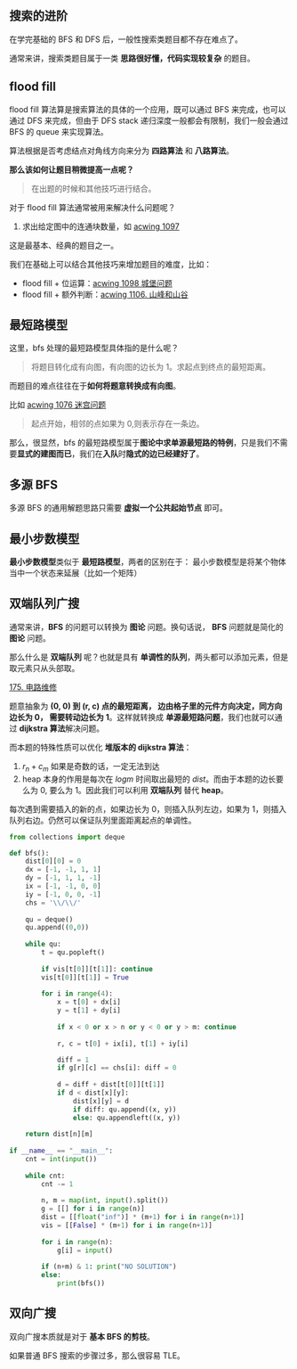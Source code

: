 ## 搜索的进阶
在学完基础的 BFS 和 DFS 后，一般性搜索类题目都不存在难点了。

通常来讲，搜索类题目属于一类 **思路很好懂，代码实现较复杂** 的题目。


## flood fill
flood fill 算法算是搜索算法的具体的一个应用，既可以通过 BFS 来完成，也可以通过 DFS 来完成，但由于 DFS stack 递归深度一般都会有限制，我们一般会通过 BFS 的 queue 来实现算法。

算法根据是否考虑结点对角线方向来分为 **四路算法** 和 **八路算法**。

**那么该如何让题目稍微提高一点呢？**
> 在出题的时候和其他技巧进行结合。


对于 flood fill 算法通常被用来解决什么问题呢？
1. 求出给定图中的连通块数量，如 [acwing 1097](https://www.acwing.com/problem/content/1099/)

这是最基本、经典的题目之一。

我们在基础上可以结合其他技巧来增加题目的难度，比如：
- flood fill + 位运算：[acwing 1098 城堡问题](https://www.acwing.com/problem/content/1100/)
- flood fill + 额外判断：[acwing 1106. 山峰和山谷](https://www.acwing.com/problem/content/1108/)


## 最短路模型
这里，bfs 处理的最短路模型具体指的是什么呢？
> 将题目转化成有向图，有向图的边长为 1。求起点到终点的最短距离。

而题目的难点往往在于**如何将题意转换成有向图**。

比如 [acwing 1076 迷宫问题](https://www.acwing.com/problem/content/1078/)
> 起点开始，相邻的点如果为 0,则表示存在一条边。

那么，很显然，bfs 的最短路模型属于**图论中求单源最短路的特例**，只是我们不需要**显式的建图而已**，我们在**入队**时**隐式的边已经建好了**。


## 多源 BFS
多源 BFS 的通用解题思路只需要 **虚拟一个公共起始节点** 即可。

## 最小步数模型
**最小步数模型**类似于 **最短路模型**，两者的区别在于：
最小步数模型是将某个物体当中一个状态来延展（比如一个矩阵）

## 双端队列广搜
通常来讲，**BFS** 的问题可以转换为 **图论** 问题。换句话说， **BFS** 问题就是简化的 **图论** 问题。

那么什么是 **双端队列** 呢？也就是具有 **单调性的队列**，两头都可以添加元素，但是取元素只从头部取。

[175. 电路维修](https://www.acwing.com/problem/content/177/)

题意抽象为 **(0, 0) 到 (r, c) 点的最短距离， 边由格子里的元件方向决定，同方向边长为 0， 需要转动边长为 1**。这样就转换成 **单源最短路问题**，我们也就可以通过 **dijkstra 算法**解决问题。

而本题的特殊性质可以优化 **堆版本的 dijkstra 算法**：
1. $r_n+c_m$ 如果是奇数的话，一定无法到达
2. heap 本身的作用是每次在 $logm$ 时间取出最短的 $dist$。而由于本题的边长要么为 $0$, 要么为 $1$。因此我们可以利用 **双端队列** 替代 **heap**。

每次遇到需要插入的新的点，如果边长为 0，则插入队列左边，如果为 1，则插入队列右边。仍然可以保证队列里面距离起点的单调性。

```python
from collections import deque

def bfs():
    dist[0][0] = 0
    dx = [-1, -1, 1, 1]
    dy = [-1, 1, 1, -1]
    ix = [-1, -1, 0, 0]
    iy = [-1, 0, 0, -1]
    chs = '\\/\\/'
    
    qu = deque()
    qu.append((0,0))
    
    while qu:
        t = qu.popleft()
        
        if vis[t[0]][t[1]]: continue
        vis[t[0]][t[1]] = True
        
        for i in range(4):
            x = t[0] + dx[i]
            y = t[1] + dy[i]
            
            if x < 0 or x > n or y < 0 or y > m: continue
            
            r, c = t[0] + ix[i], t[1] + iy[i]

            diff = 1
            if g[r][c] == chs[i]: diff = 0
            
            d = diff + dist[t[0]][t[1]]
            if d < dist[x][y]:
                dist[x][y] = d
                if diff: qu.append((x, y))
                else: qu.appendleft((x, y))
    
    return dist[n][m]
    
if __name__ == "__main__":
    cnt = int(input())
    
    while cnt:
        cnt -= 1
        
        n, m = map(int, input().split())
        g = [[] for i in range(n)]
        dist = [[float("inf")] * (m+1) for i in range(n+1)]
        vis = [[False] * (m+1) for i in range(n+1)]
        
        for i in range(n):
            g[i] = input()
        
        if (n+m) & 1: print("NO SOLUTION")
        else:
            print(bfs())
```

## 双向广搜
双向广搜本质就是对于 **基本 BFS 的剪枝**。

如果普通 BFS 搜索的步骤过多，那么很容易 TLE。
